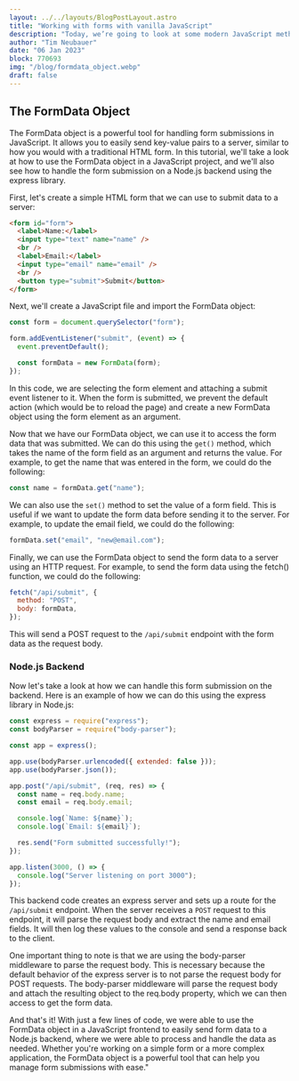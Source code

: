 ```yaml
---
layout: ../../layouts/BlogPostLayout.astro
title: "Working with forms with vanilla JavaScript"
description: "Today, we’re going to look at some modern JavaScript methods for working with forms and form data. Let’s dig in!"
author: "Tim Neubauer"
date: "06 Jan 2023"
block: 770693
img: "/blog/formdata_object.webp"
draft: false
---
```


## The FormData Object

The FormData object is a powerful tool for handling form submissions in JavaScript. It allows you to easily send key-value pairs to a server, similar to how you would with a traditional HTML form. In this tutorial, we'll take a look at how to use the FormData object in a JavaScript project, and we'll also see how to handle the form submission on a Node.js backend using the express library.

First, let's create a simple HTML form that we can use to submit data to a server:

```html
<form id="form">
  <label>Name:</label>
  <input type="text" name="name" />
  <br />
  <label>Email:</label>
  <input type="email" name="email" />
  <br />
  <button type="submit">Submit</button>
</form>
```

Next, we'll create a JavaScript file and import the FormData object:

```javascript
const form = document.querySelector("form");

form.addEventListener("submit", (event) => {
  event.preventDefault();

  const formData = new FormData(form);
});
```

In this code, we are selecting the form element and attaching a submit event listener to it. When the form is submitted, we prevent the default action (which would be to reload the page) and create a new FormData object using the form element as an argument.

Now that we have our FormData object, we can use it to access the form data that was submitted. We can do this using the `get()` method, which takes the name of the form field as an argument and returns the value. For example, to get the name that was entered in the form, we could do the following:

```javascript
const name = formData.get("name");
```

We can also use the `set()` method to set the value of a form field. This is useful if we want to update the form data before sending it to the server. For example, to update the email field, we could do the following:

```javascript
formData.set("email", "new@email.com");
```

Finally, we can use the FormData object to send the form data to a server using an HTTP request. For example, to send the form data using the fetch() function, we could do the following:

```javascript
fetch("/api/submit", {
  method: "POST",
  body: formData,
});
```

This will send a POST request to the `/api/submit` endpoint with the form data as the request body.

### Node.js Backend

Now let's take a look at how we can handle this form submission on the backend. Here is an example of how we can do this using the express library in Node.js:

```javascript
const express = require("express");
const bodyParser = require("body-parser");

const app = express();

app.use(bodyParser.urlencoded({ extended: false }));
app.use(bodyParser.json());

app.post("/api/submit", (req, res) => {
  const name = req.body.name;
  const email = req.body.email;

  console.log(`Name: ${name}`);
  console.log(`Email: ${email}`);

  res.send("Form submitted successfully!");
});

app.listen(3000, () => {
  console.log("Server listening on port 3000");
});
```

This backend code creates an express server and sets up a route for the `/api/submit` endpoint. When the server receives a `POST` request to this endpoint, it will parse the request body and extract the name and email fields. It will then log these values to the console and send a response back to the client.

One important thing to note is that we are using the body-parser middleware to parse the request body. This is necessary because the default behavior of the express server is to not parse the request body for POST requests. The body-parser middleware will parse the request body and attach the resulting object to the req.body property, which we can then access to get the form data.

And that's it! With just a few lines of code, we were able to use the FormData object in a JavaScript frontend to easily send form data to a Node.js backend, where we were able to process and handle the data as needed. Whether you're working on a simple form or a more complex application, the FormData object is a powerful tool that can help you manage form submissions with ease."
